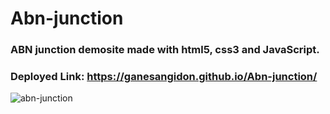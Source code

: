 # Abn-junction

### ABN junction demosite made with html5, css3 and JavaScript.

### Deployed Link: https://ganesangidon.github.io/Abn-junction/

![abn-junction](https://user-images.githubusercontent.com/88224886/156568078-1064ea6f-c3e7-4f67-9830-362105d17ed3.png)
